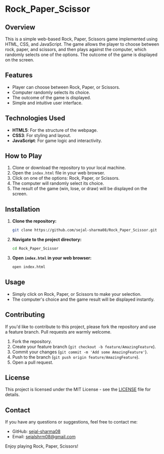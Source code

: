 # Rock_Paper_Scissor

## Overview

This is a simple web-based Rock, Paper, Scissors game implemented using HTML, CSS, and JavaScript. The game allows the player to choose between rock, paper, and scissors, and then plays against the computer, which randomly selects one of the options. The outcome of the game is displayed on the screen.

## Features

- Player can choose between Rock, Paper, or Scissors.
- Computer randomly selects its choice.
- The outcome of the game is displayed.
- Simple and intuitive user interface.

## Technologies Used

- **HTML5**: For the structure of the webpage.
- **CSS3**: For styling and layout.
- **JavaScript**: For game logic and interactivity.

## How to Play

1. Clone or download the repository to your local machine.
2. Open the `index.html` file in your web browser.
3. Click on one of the options: Rock, Paper, or Scissors.
4. The computer will randomly select its choice.
5. The result of the game (win, lose, or draw) will be displayed on the screen.

## Installation

1. **Clone the repository:**
   ```sh
   git clone https://github.com/sejal-sharma08/Rock_Paper_Scissor.git
   ```
2. **Navigate to the project directory:**
   ```sh
   cd Rock_Paper_Scissor
   ```
3. **Open `index.html` in your web browser:**
   ```sh
   open index.html
   ```

## Usage

- Simply click on Rock, Paper, or Scissors to make your selection.
- The computer's choice and the game result will be displayed instantly.

## Contributing

If you'd like to contribute to this project, please fork the repository and use a feature branch. Pull requests are warmly welcome.

1. Fork the repository.
2. Create your feature branch (`git checkout -b feature/AmazingFeature`).
3. Commit your changes (`git commit -m 'Add some AmazingFeature'`).
4. Push to the branch (`git push origin feature/AmazingFeature`).
5. Open a pull request.

## License

This project is licensed under the MIT License - see the [LICENSE](LICENSE) file for details.

## Contact

If you have any questions or suggestions, feel free to contact me:

- GitHub: [sejal-sharma08](https://github.com/sejal-sharma08)
- Email: [sejalshrm08@gmail.com](mailto:sejalshrm08@gmail.com)

Enjoy playing Rock, Paper, Scissors!
